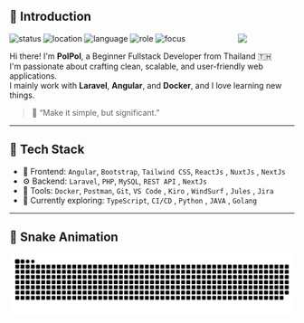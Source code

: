 ## 👋 Introduction

<!-- Profile GIF -->
<img align='right' src='https://user-images.githubusercontent.com/5713670/87202985-820dcb80-c2b6-11ea-9f56-7ec461c497c3.gif' width='100"'>

![status](https://img.shields.io/badge/status-active-4CAF50?style=flat-square&logo=performance)
![location](https://img.shields.io/badge/location-Thailand-FF4081?style=flat-square&logo=flag-thailand)
![language](https://img.shields.io/badge/language-Thai-2196F3?style=flat-square&logo=language)
![role](https://img.shields.io/badge/role-Fullstack%20Developer-FF9800?style=flat-square&logo=code)
![focus](https://img.shields.io/badge/focus-AI%20%26%20Innovation-8BC34A?style=flat-square&logo=robot)


Hi there! I'm **PolPol**, a Beginner Fullstack Developer from Thailand 🇹🇭  
I'm passionate about crafting clean, scalable, and user-friendly web applications.  
I mainly work with **Laravel**, **Angular**, and **Docker**, and I love learning new things.

> 🧠 “Make it simple, but significant.”

---

## 🚀 Tech Stack

- 🧩 Frontend: `Angular`, `Bootstrap`, `Tailwind CSS`, `ReactJs` , `NuxtJs` , `NextJs`
- ⚙️ Backend: `Laravel`, `PHP`, `MySQL`, `REST API` , `NextJs`
- 🧰 Tools: `Docker`, `Postman`, `Git`, `VS Code` , `Kiro` , `WindSurf` , `Jules` , `Jira`
- 🔭 Currently exploring: `TypeScript`, `CI/CD` , `Python` , `JAVA` , `Golang` 

---

## 🐍 Snake Animation

![GitHub contribution snake](https://raw.githubusercontent.com/Platane/snk/output/github-contribution-grid-snake-dark.svg)

